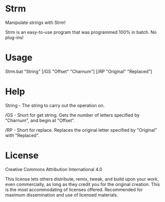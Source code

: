 # Strm
Manipulate strings with Strm!

Strm is an easy-to-use program that was programmed 100% in batch. No plug-ins!
# Usage
Strm.bat "String" [/GS "Offset" "Charnum"] [/RP "Original" "Replaced"]
# Help
String - The string to carry out the operation on.

/GS - Short for get string. Gets the number of letters specified by "Charnum", and begin at "Offset".

/RP - Short for replace. Replaces the original letter specified by "Original" with "Replaced".
# License
Creative Commons Attribution International 4.0

This license lets others distribute, remix, tweak, and build upon your work, even commercially, as long as they credit you for the original creation. This is the most accommodating of licenses offered. Recommended for maximum dissemination and use of licensed materials.

